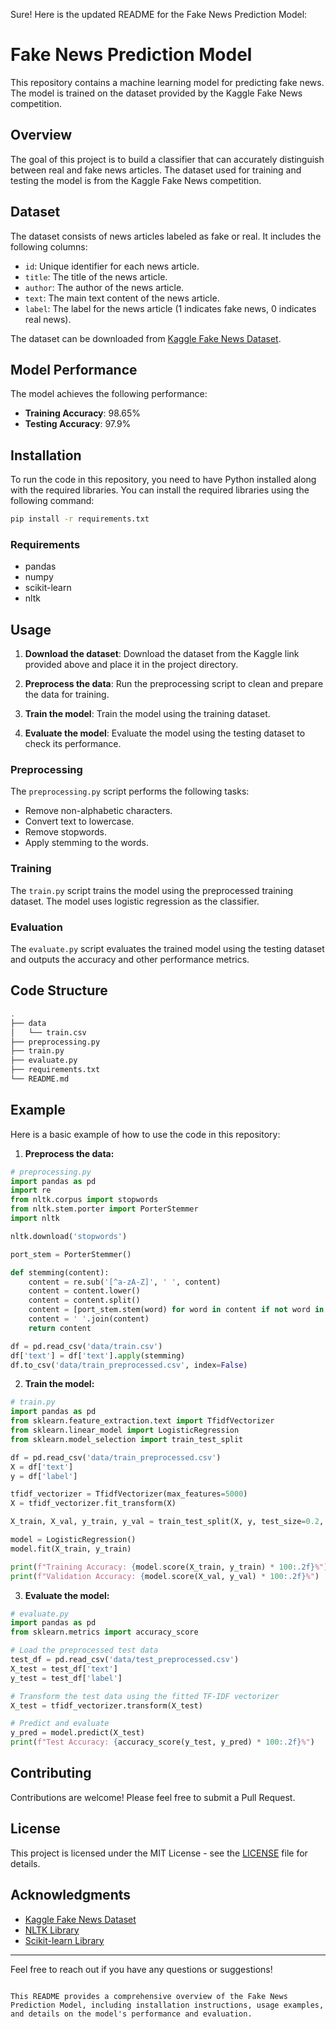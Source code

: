 Sure! Here is the updated README for the Fake News Prediction Model:

# Fake News Prediction Model

This repository contains a machine learning model for predicting fake news. The model is trained on the dataset provided by the Kaggle Fake News competition.

## Overview

The goal of this project is to build a classifier that can accurately distinguish between real and fake news articles. The dataset used for training and testing the model is from the Kaggle Fake News competition.

## Dataset

The dataset consists of news articles labeled as fake or real. It includes the following columns:
- `id`: Unique identifier for each news article.
- `title`: The title of the news article.
- `author`: The author of the news article.
- `text`: The main text content of the news article.
- `label`: The label for the news article (1 indicates fake news, 0 indicates real news).

The dataset can be downloaded from [Kaggle Fake News Dataset](https://www.kaggle.com/c/fake-news/data?select=train.csv).

## Model Performance

The model achieves the following performance:
- **Training Accuracy**: 98.65%
- **Testing Accuracy**: 97.9%

## Installation

To run the code in this repository, you need to have Python installed along with the required libraries. You can install the required libraries using the following command:

```sh
pip install -r requirements.txt
```

### Requirements

- pandas
- numpy
- scikit-learn
- nltk

## Usage

1. **Download the dataset**: Download the dataset from the Kaggle link provided above and place it in the project directory.

2. **Preprocess the data**: Run the preprocessing script to clean and prepare the data for training.

3. **Train the model**: Train the model using the training dataset.

4. **Evaluate the model**: Evaluate the model using the testing dataset to check its performance.

### Preprocessing

The `preprocessing.py` script performs the following tasks:
- Remove non-alphabetic characters.
- Convert text to lowercase.
- Remove stopwords.
- Apply stemming to the words.

### Training

The `train.py` script trains the model using the preprocessed training dataset. The model uses logistic regression as the classifier.

### Evaluation

The `evaluate.py` script evaluates the trained model using the testing dataset and outputs the accuracy and other performance metrics.

## Code Structure

```sh
.
├── data
│   └── train.csv
├── preprocessing.py
├── train.py
├── evaluate.py
├── requirements.txt
└── README.md
```

## Example

Here is a basic example of how to use the code in this repository:

1. **Preprocess the data:**

```python
# preprocessing.py
import pandas as pd
import re
from nltk.corpus import stopwords
from nltk.stem.porter import PorterStemmer
import nltk

nltk.download('stopwords')

port_stem = PorterStemmer()

def stemming(content):
    content = re.sub('[^a-zA-Z]', ' ', content)
    content = content.lower()
    content = content.split()
    content = [port_stem.stem(word) for word in content if not word in stopwords.words('english')]
    content = ' '.join(content)
    return content

df = pd.read_csv('data/train.csv')
df['text'] = df['text'].apply(stemming)
df.to_csv('data/train_preprocessed.csv', index=False)
```

2. **Train the model:**

```python
# train.py
import pandas as pd
from sklearn.feature_extraction.text import TfidfVectorizer
from sklearn.linear_model import LogisticRegression
from sklearn.model_selection import train_test_split

df = pd.read_csv('data/train_preprocessed.csv')
X = df['text']
y = df['label']

tfidf_vectorizer = TfidfVectorizer(max_features=5000)
X = tfidf_vectorizer.fit_transform(X)

X_train, X_val, y_train, y_val = train_test_split(X, y, test_size=0.2, random_state=42)

model = LogisticRegression()
model.fit(X_train, y_train)

print(f"Training Accuracy: {model.score(X_train, y_train) * 100:.2f}%")
print(f"Validation Accuracy: {model.score(X_val, y_val) * 100:.2f}%")
```

3. **Evaluate the model:**

```python
# evaluate.py
import pandas as pd
from sklearn.metrics import accuracy_score

# Load the preprocessed test data
test_df = pd.read_csv('data/test_preprocessed.csv')
X_test = test_df['text']
y_test = test_df['label']

# Transform the test data using the fitted TF-IDF vectorizer
X_test = tfidf_vectorizer.transform(X_test)

# Predict and evaluate
y_pred = model.predict(X_test)
print(f"Test Accuracy: {accuracy_score(y_test, y_pred) * 100:.2f}%")
```

## Contributing

Contributions are welcome! Please feel free to submit a Pull Request.

## License

This project is licensed under the MIT License - see the [LICENSE](LICENSE) file for details.

## Acknowledgments

- [Kaggle Fake News Dataset](https://www.kaggle.com/c/fake-news/data?select=train.csv)
- [NLTK Library](https://www.nltk.org/)
- [Scikit-learn Library](https://scikit-learn.org/)

---

Feel free to reach out if you have any questions or suggestions!
```

This README provides a comprehensive overview of the Fake News Prediction Model, including installation instructions, usage examples, and details on the model's performance and evaluation.

